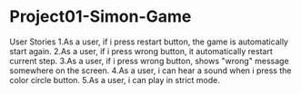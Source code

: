 # Project01-Simon-Game

User Stories
    1.As a user, if i press restart button, the game is automatically start again.
    2.As a user, if i press wrong button, it automatically restart current step.
    3.As a user, if i press wrong button, shows "wrong" message somewhere on the screen.
    4.As a user, i can hear a sound when i press the color circle button.
    5.As a user, i can play in strict mode.
